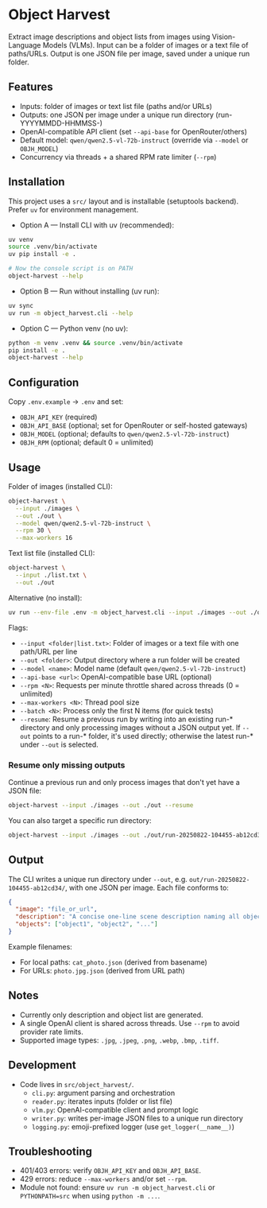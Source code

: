 # Object Harvest

Extract image descriptions and object lists from images using Vision-Language Models (VLMs). Input can be a folder of images or a text file of paths/URLs. Output is one JSON file per image, saved under a unique run folder.

## Features

- Inputs: folder of images or text list file (paths and/or URLs)
- Outputs: one JSON per image under a unique run directory (run-YYYYMMDD-HHMMSS-<id>)
- OpenAI-compatible API client (set `--api-base` for OpenRouter/others)
- Default model: `qwen/qwen2.5-vl-72b-instruct` (override via `--model` or `OBJH_MODEL`)
- Concurrency via threads + a shared RPM rate limiter (`--rpm`)

## Installation

This project uses a `src/` layout and is installable (setuptools backend). Prefer `uv` for environment management.

- Option A — Install CLI with uv (recommended):

```bash
uv venv
source .venv/bin/activate
uv pip install -e .

# Now the console script is on PATH
object-harvest --help
```

- Option B — Run without installing (uv run):

```bash
uv sync
uv run -m object_harvest.cli --help
```

- Option C — Python venv (no uv):

```bash
python -m venv .venv && source .venv/bin/activate
pip install -e .
object-harvest --help
```

## Configuration

Copy `.env.example` → `.env` and set:

- `OBJH_API_KEY` (required)
- `OBJH_API_BASE` (optional; set for OpenRouter or self-hosted gateways)
- `OBJH_MODEL` (optional; defaults to `qwen/qwen2.5-vl-72b-instruct`)
- `OBJH_RPM` (optional; default 0 = unlimited)

## Usage

Folder of images (installed CLI):

```bash
object-harvest \
  --input ./images \
  --out ./out \
  --model qwen/qwen2.5-vl-72b-instruct \
  --rpm 30 \
  --max-workers 16
```

Text list file (installed CLI):

```bash
object-harvest \
  --input ./list.txt \
  --out ./out
```

Alternative (no install):

```bash
uv run --env-file .env -m object_harvest.cli --input ./images --out ./out
```

Flags:

- `--input <folder|list.txt>`: Folder of images or a text file with one path/URL per line
- `--out <folder>`: Output directory where a run folder will be created
- `--model <name>`: Model name (default `qwen/qwen2.5-vl-72b-instruct`)
- `--api-base <url>`: OpenAI-compatible base URL (optional)
- `--rpm <N>`: Requests per minute throttle shared across threads (0 = unlimited)
- `--max-workers <N>`: Thread pool size
- `--batch <N>`: Process only the first N items (for quick tests)
- `--resume`: Resume a previous run by writing into an existing run-* directory and only processing images without a JSON output yet. If `--out` points to a run-* folder, it's used directly; otherwise the latest run-* under `--out` is selected.

### Resume only missing outputs

Continue a previous run and only process images that don't yet have a JSON file:

```bash
object-harvest --input ./images --out ./out --resume
```

You can also target a specific run directory:

```bash
object-harvest --input ./images --out ./out/run-20250822-104455-ab12cd34 --resume
```

## Output

The CLI writes a unique run directory under `--out`, e.g. `out/run-20250822-104455-ab12cd34/`, with one JSON per image. Each file conforms to:

```json
{
  "image": "file_or_url",
  "description": "A concise one-line scene description naming all objects...",
  "objects": ["object1", "object2", "..."]
}
```

Example filenames:

- For local paths: `cat_photo.json` (derived from basename)
- For URLs: `photo.jpg.json` (derived from URL path)

## Notes

- Currently only description and object list are generated.
- A single OpenAI client is shared across threads. Use `--rpm` to avoid provider rate limits.
- Supported image types: `.jpg`, `.jpeg`, `.png`, `.webp`, `.bmp`, `.tiff`.

## Development

- Code lives in `src/object_harvest/`.
  - `cli.py`: argument parsing and orchestration
  - `reader.py`: iterates inputs (folder or list file)
  - `vlm.py`: OpenAI-compatible client and prompt logic
  - `writer.py`: writes per-image JSON files to a unique run directory
  - `logging.py`: emoji-prefixed logger (use `get_logger(__name__)`)

## Troubleshooting

- 401/403 errors: verify `OBJH_API_KEY` and `OBJH_API_BASE`.
- 429 errors: reduce `--max-workers` and/or set `--rpm`.
- Module not found: ensure `uv run -m object_harvest.cli` or `PYTHONPATH=src` when using `python -m ...`.
